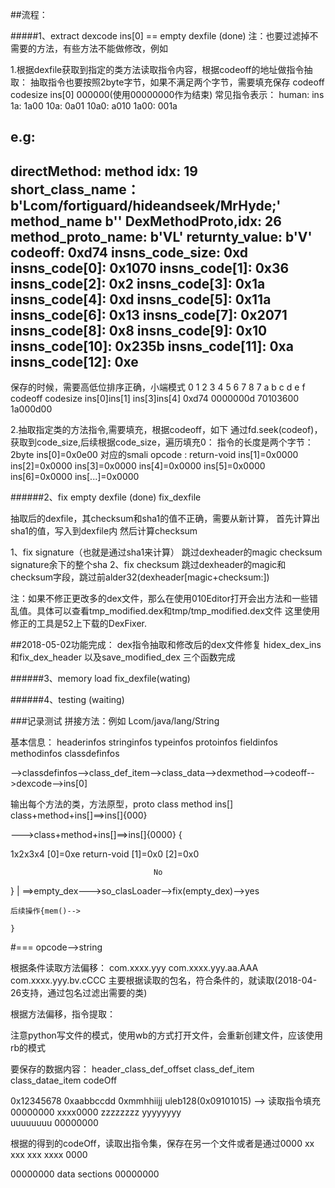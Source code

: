 
##流程：

#####1、extract dexcode ins[0] == empty dexfile (done)
注：也要过滤掉不需要的方法，有些方法不能做修改，例如<init>

1.根据dexfile获取到指定的类方法读取指令内容，根据codeoff的地址做指令抽取：
抽取指令也要按照2byte字节，如果不满足两个字节，需要填充保存
codeoff  codesize ins[0] 000000(使用00000000作为结束)
常见指令表示：
human:			ins
1a:				1a00
10a:			0a01
10a0:			a010
1a00:			001a

e.g:
------------------------
directMethod:
method idx: 19
short_class_name： b'Lcom/fortiguard/hideandseek/MrHyde;'
method_name b'<init>'
DexMethodProto,idx: 26
method_proto_name: b'VL'
returnty_value: b'V'
codeoff: 0xd74
insns_code_size: 0xd
insns_code[0]: 0x1070
insns_code[1]: 0x36
insns_code[2]: 0x2
insns_code[3]: 0x1a
insns_code[4]: 0xd
insns_code[5]: 0x11a
insns_code[6]: 0x13
insns_code[7]: 0x2071
insns_code[8]: 0x8
insns_code[9]: 0x10
insns_code[10]: 0x235b
insns_code[11]: 0xa
insns_code[12]: 0xe
----------------------------------------
保存的时候，需要高低位排序正确，小端模式
0 1 2 3   4 5 6 7   8 7 a b 		c d e f 
codeoff  codesize	ins[0]ins[1]   ins[3]ins[4]
0xd74	0000000d 	70103600	   1a000d00

2.抽取指定类的方法指令,需要填充，根据codeoff，如下
通过fd.seek(codeof)，获取到code_size,后续根据code_size，遍历填充0：
指令的长度是两个字节：2byte
ins[0]=0x0e00 对应的smali opcode : return-void 
ins[1]=0x0000
ins[2]=0x0000
ins[3]=0x0000
ins[4]=0x0000
ins[5]=0x0000
ins[6]=0x0000
ins[...]=0x0000


######2、fix empty dexfile (done) fix_dexfile

抽取后的dexfile，其checksum和sha1的值不正确，需要从新计算，
首先计算出sha1的值，写入到dexfile内
然后计算checksum

1、fix signature（也就是通过sha1来计算）
跳过dexheader的magic checksum signature余下的整个sha
2、fix checksum
跳过dexheader的magic和checksum字段，跳过前alder32(dexheader[magic+checksum:])


注：如果不修正更改多的dex文件，那么在使用010Editor打开会出方法和一些错乱值。具体可以查看tmp_modified.dex和tmp/tmp_modified.dex文件
这里使用修正的工具是52上下载的DexFixer.

##2018-05-02功能完成：
dex指令抽取和修改后的dex文件修复
hidex_dex_ins和fix_dex_header 以及save_modified_dex 三个函数完成

######3、memory load fix_dexfile(wating)


######4、testing (waiting)


###记录测试
拼接方法：例如
Lcom/java/lang/String

基本信息：
headerinfos
stringinfos
typeinfos
protoinfos
fieldinfos
methodinfos
classdefinfos

-->classdefinfos-->class_def_item-->class_data-->dexmethod-->codeoff-->dexcode-->ins[0]

输出每个方法的类，方法原型，proto
class
method 
ins[]
class+method+ins[]==>ins[]{000}

--->class+method+ins[]==>ins[]{0000}
{

1x2x3x4
[0]=0xe return-void
[1]=0x0
[2]=0x0

									No
}									|
==>empty_dex--->so_clasLoader-->fix(empty_dex)-->yes
	
	后续操作{mem()-->

	}

#===
opcode-->string 


根据条件读取方法偏移：
com.xxxx.yyy
com.xxxx.yyy.aa.AAA
com.xxxx.yyy.bv.cCCC
主要根据读取的包名，符合条件的，就读取(2018-04-26支持，通过包名过滤出需要的类)



根据方法偏移，指令提取：

注意python写文件的模式，使用wb的方式打开文件，会重新创建文件，应该使用rb的模式


要保存的数据内容：
header_class_def_offset   class_def_item  class_datae_item   codeOff

0x12345678					0xaabbccdd	0xmmhhiijj		uleb128(0x09101015)	--> 读取指令填充
00000000					xxxx0000   	zzzzzzzz			yyyyyyyy		
uuuuuuuu					00000000



根据的得到的codeOff，读取出指令集，保存在另一个文件或者是通过0000 xx xxx xxx xxxx 0000 

00000000	data sections		00000000 
